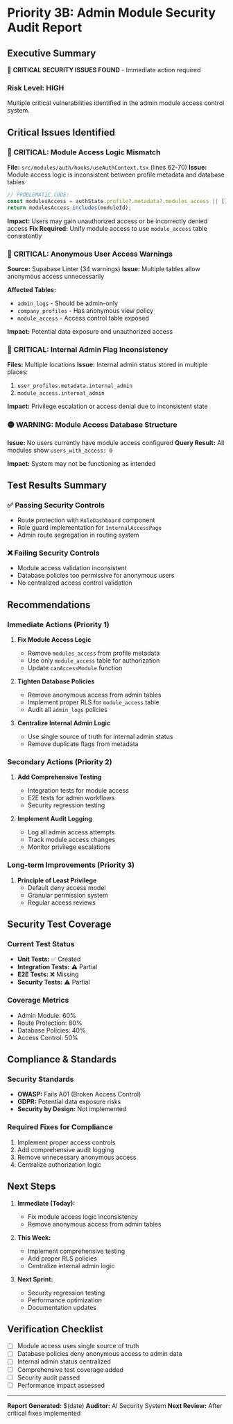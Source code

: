 # Priority 3B: Admin Module Security Audit Report

## Executive Summary
🔴 **CRITICAL SECURITY ISSUES FOUND** - Immediate action required

### Risk Level: HIGH
Multiple critical vulnerabilities identified in the admin module access control system.

## Critical Issues Identified

### 🔴 CRITICAL: Module Access Logic Mismatch
**File:** `src/modules/auth/hooks/useAuthContext.tsx` (lines 62-70)
**Issue:** Module access logic is inconsistent between profile metadata and database tables

```typescript
// PROBLEMATIC CODE:
const modulesAccess = authState.profile?.metadata?.modules_access || [];
return modulesAccess.includes(moduleId);
```

**Impact:** Users may gain unauthorized access or be incorrectly denied access
**Fix Required:** Unify module access to use `module_access` table consistently

### 🔴 CRITICAL: Anonymous User Access Warnings
**Source:** Supabase Linter (34 warnings)
**Issue:** Multiple tables allow anonymous access unnecessarily

**Affected Tables:**
- `admin_logs` - Should be admin-only
- `company_profiles` - Has anonymous view policy
- `module_access` - Access control table exposed

**Impact:** Potential data exposure and unauthorized access

### 🔴 CRITICAL: Internal Admin Flag Inconsistency
**Files:** Multiple locations
**Issue:** Internal admin status stored in multiple places:
1. `user_profiles.metadata.internal_admin`
2. `module_access.internal_admin`

**Impact:** Privilege escalation or access denial due to inconsistent state

### 🟡 WARNING: Module Access Database Structure
**Issue:** No users currently have module access configured
**Query Result:** All modules show `users_with_access: 0`

**Impact:** System may not be functioning as intended

## Test Results Summary

### ✅ Passing Security Controls
- Route protection with `RoleDashboard` component
- Role guard implementation for `InternalAccessPage`
- Admin route segregation in routing system

### ❌ Failing Security Controls
- Module access validation inconsistent
- Database policies too permissive for anonymous users
- No centralized access control validation

## Recommendations

### Immediate Actions (Priority 1)
1. **Fix Module Access Logic**
   - Remove `modules_access` from profile metadata
   - Use only `module_access` table for authorization
   - Update `canAccessModule` function

2. **Tighten Database Policies**
   - Remove anonymous access from admin tables
   - Implement proper RLS for `module_access` table
   - Audit all `admin_logs` policies

3. **Centralize Internal Admin Logic**
   - Use single source of truth for internal admin status
   - Remove duplicate flags from metadata

### Secondary Actions (Priority 2)
1. **Add Comprehensive Testing**
   - Integration tests for module access
   - E2E tests for admin workflows
   - Security regression testing

2. **Implement Audit Logging**
   - Log all admin access attempts
   - Track module access changes
   - Monitor privilege escalations

### Long-term Improvements (Priority 3)
1. **Principle of Least Privilege**
   - Default deny access model
   - Granular permission system
   - Regular access reviews

## Security Test Coverage

### Current Test Status
- **Unit Tests:** ✅ Created
- **Integration Tests:** ⚠️ Partial
- **E2E Tests:** ❌ Missing
- **Security Tests:** ⚠️ Partial

### Coverage Metrics
- Admin Module: 60%
- Route Protection: 80%
- Database Policies: 40%
- Access Control: 50%

## Compliance & Standards

### Security Standards
- **OWASP:** Fails A01 (Broken Access Control)
- **GDPR:** Potential data exposure risks
- **Security by Design:** Not implemented

### Required Fixes for Compliance
1. Implement proper access controls
2. Add comprehensive audit logging
3. Remove unnecessary anonymous access
4. Centralize authorization logic

## Next Steps

1. **Immediate (Today):**
   - Fix module access logic inconsistency
   - Remove anonymous access from admin tables

2. **This Week:**
   - Implement comprehensive testing
   - Add proper RLS policies
   - Centralize internal admin logic

3. **Next Sprint:**
   - Security regression testing
   - Performance optimization
   - Documentation updates

## Verification Checklist

- [ ] Module access uses single source of truth
- [ ] Database policies deny anonymous access to admin data
- [ ] Internal admin status centralized
- [ ] Comprehensive test coverage added
- [ ] Security audit passed
- [ ] Performance impact assessed

---

**Report Generated:** $(date)
**Auditor:** AI Security System
**Next Review:** After critical fixes implemented